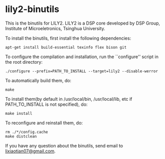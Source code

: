 lily2-binutils
==============

This is the binutils for LILY2.
LILY2 is a DSP core developed by DSP Group, Institute of Microeletronics, Tsinghua University.

To install the binutils, first install the following dependencies:

    apt-get install build-essential texinfo flex bison git

To configure the compilation and installation, run the ``configure'' script in the root directory:

    ./configure --prefix=PATH_TO_INSTALL --target=lily2 --disable-werror

To automatically build them, do:

    make

To install them(by default in /usr/local/bin, /usr/local/lib, etc if PATH_TO_INSTALL is not specified), do:

    make install

To reconfigure and reinstall them, do:

    rm ./*/config.cache
    make distclean

If you have any question about the binutils, send email to lixiaotian07@gmail.com.
